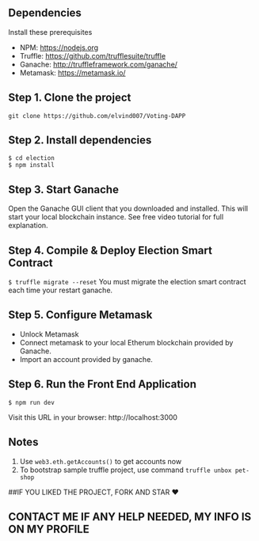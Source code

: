 ## Dependencies

Install these prerequisites 

- NPM: https://nodejs.org
- Truffle: https://github.com/trufflesuite/truffle
- Ganache: http://truffleframework.com/ganache/
- Metamask: https://metamask.io/

## Step 1. Clone the project

`git clone https://github.com/elvind007/Voting-DAPP`

## Step 2. Install dependencies

```
$ cd election
$ npm install
```

## Step 3. Start Ganache

Open the Ganache GUI client that you downloaded and installed. This will start your local blockchain instance. See free video tutorial for full explanation.

## Step 4. Compile & Deploy Election Smart Contract

`$ truffle migrate --reset`
You must migrate the election smart contract each time your restart ganache.

## Step 5. Configure Metamask

- Unlock Metamask
- Connect metamask to your local Etherum blockchain provided by Ganache.
- Import an account provided by ganache.

## Step 6. Run the Front End Application

`$ npm run dev`

Visit this URL in your browser: http://localhost:3000



## Notes

1. Use `web3.eth.getAccounts()` to get accounts now
2. To bootstrap sample truffle project, use command `truffle unbox pet-shop`



##IF YOU LIKED THE PROJECT, FORK AND STAR ♥
## CONTACT ME IF ANY HELP NEEDED, MY INFO IS ON MY PROFILE

